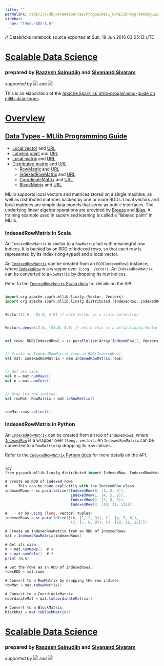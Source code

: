 ```yaml
---
title: ""
permalink: /sds/1/6/db/xtraResources/ProgGuides1_6/MLlibProgrammingGuide/dataTypes/006_IndexedRowMatrix/
sidebar:
  nav: "lMenu-SDS-1.6"
---
```


// Databricks notebook source exported at Sun, 19 Jun 2016 03:05:13 UTC


# [Scalable Data Science](http://www.math.canterbury.ac.nz/~r.sainudiin/courses/ScalableDataScience/)


### prepared by [Raazesh Sainudiin](https://nz.linkedin.com/in/raazesh-sainudiin-45955845) and [Sivanand Sivaram](https://www.linkedin.com/in/sivanand)

*supported by* [![](https://raw.githubusercontent.com/raazesh-sainudiin/scalable-data-science/master/images/databricks_logoTM_200px.png)](https://databricks.com/)
and 
[![](https://raw.githubusercontent.com/raazesh-sainudiin/scalable-data-science/master/images/AWS_logoTM_200px.png)](https://www.awseducate.com/microsite/CommunitiesEngageHome)





This is an elaboration of the [Apache Spark 1.6 mllib-progamming-guide on mllib-data-types](http://spark.apache.org/docs/latest/mllib-data-types.html).

# [Overview](/#workspace/scalable-data-science/xtraResources/ProgGuides1_6/MLlibProgrammingGuide/000_MLlibProgGuide)

## [Data Types - MLlib Programming Guide](/#workspace/scalable-data-science/xtraResources/ProgGuides1_6/MLlibProgrammingGuide/dataTypes/000_dataTypesProgGuide)

-   [Local vector](/#workspace/scalable-data-science/xtraResources/ProgGuides1_6/MLlibProgrammingGuide/dataTypes/001_LocalVector) and [URL](http://spark.apache.org/docs/latest/mllib-data-types.html#local-vector)
-   [Labeled point](/#workspace/scalable-data-science/xtraResources/ProgGuides1_6/MLlibProgrammingGuide/dataTypes/002_LabeledPoint) and [URL](http://spark.apache.org/docs/latest/mllib-data-types.html#labeled-point)
-   [Local matrix](/#workspace/scalable-data-science/xtraResources/ProgGuides1_6/MLlibProgrammingGuide/dataTypes/003_LocalMatrix) and [URL](http://spark.apache.org/docs/latest/mllib-data-types.html#local-matrix)
-   [Distributed matrix](/#workspace/scalable-data-science/xtraResources/ProgGuides1_6/MLlibProgrammingGuide/dataTypes/004_DistributedMatrix) and [URL](http://spark.apache.org/docs/latest/mllib-data-types.html#distributed-matrix)
    -   [RowMatrix](/#workspace/scalable-data-science/xtraResources/ProgGuides1_6/MLlibProgrammingGuide/dataTypes/005_RowMatrix) and [URL](http://spark.apache.org/docs/latest/mllib-data-types.html#rowmatrix)
    -   [IndexedRowMatrix](/#workspace/scalable-data-science/xtraResources/ProgGuides1_6/MLlibProgrammingGuide/dataTypes/006_IndexedRowMatrix) and [URL](http://spark.apache.org/docs/latest/mllib-data-types.html#indexedrowmatrix)
    -   [CoordinateMatrix](/#workspace/scalable-data-science/xtraResources/ProgGuides1_6/MLlibProgrammingGuide/dataTypes/007_CoordinateMatrix) and [URL](http://spark.apache.org/docs/latest/mllib-data-types.html#coordinatematrix)
    -   [BlockMatrix](/#workspace/scalable-data-science/xtraResources/ProgGuides1_6/MLlibProgrammingGuide/dataTypes/008_BlockMatrix) and [URL](http://spark.apache.org/docs/latest/mllib-data-types.html#blockmatrix)

MLlib supports local vectors and matrices stored on a single machine, as
well as distributed matrices backed by one or more RDDs. Local vectors
and local matrices are simple data models that serve as public
interfaces. The underlying linear algebra operations are provided by
[Breeze](http://www.scalanlp.org/) and [jblas](http://jblas.org/). A
training example used in supervised learning is called a “labeled point”
in MLlib.





### IndexedRowMatrix in Scala

An `IndexedRowMatrix` is similar to a `RowMatrix` but with meaningful
row indices. It is backed by an RDD of indexed rows, so that each row is
represented by its index (long-typed) and a local vector.

An [`IndexedRowMatrix`](http://spark.apache.org/docs/latest/api/scala/index.html#org.apache.spark.mllib.linalg.distributed.IndexedRowMatrix)
can be created from an `RDD[IndexedRow]` instance, where
[`IndexedRow`](http://spark.apache.org/docs/latest/api/scala/index.html#org.apache.spark.mllib.linalg.distributed.IndexedRow)
is a wrapper over `(Long, Vector)`. An `IndexedRowMatrix` can be
converted to a `RowMatrix` by dropping its row indices.

Refer to the [`IndexedRowMatrix` Scala docs](http://spark.apache.org/docs/latest/api/scala/index.html#org.apache.spark.mllib.linalg.distributed.IndexedRowMatrix)
for details on the API.


```scala

import org.apache.spark.mllib.linalg.{Vector, Vectors}
import org.apache.spark.mllib.linalg.distributed.{IndexedRow, IndexedRowMatrix, RowMatrix}

```
```scala

Vector(12.0, -51.0, 4.0) // note Vector is a scala collection

```
```scala

Vectors.dense(12.0, -51.0, 4.0) // while this is a mllib.linalg.Vector

```
```scala

val rows: RDD[IndexedRow] = sc.parallelize(Array(IndexedRow(2, Vectors.dense(1,3)), IndexedRow(4, Vectors.dense(4,5)))) // an RDD of indexed rows

```
```scala

// Create an IndexedRowMatrix from an RDD[IndexedRow].
val mat: IndexedRowMatrix = new IndexedRowMatrix(rows)

```
```scala

// Get its size.
val m = mat.numRows()
val n = mat.numCols()

```
```scala

// Drop its row indices.
val rowMat: RowMatrix = mat.toRowMatrix()

```
```scala

rowMat.rows.collect()

```



### IndexedRowMatrix in Python

An [`IndexedRowMatrix`](http://spark.apache.org/docs/latest/api/python/pyspark.mllib.html#pyspark.mllib.linalg.distributed.IndexedRowMatrix)
can be created from an `RDD` of `IndexedRow`s, where
[`IndexedRow`](http://spark.apache.org/docs/latest/api/python/pyspark.mllib.html#pyspark.mllib.linalg.distributed.IndexedRow)
is a wrapper over `(long, vector)`. An `IndexedRowMatrix` can be
converted to a `RowMatrix` by dropping its row indices.

Refer to the [`IndexedRowMatrix` Python docs](http://spark.apache.org/docs/latest/api/python/pyspark.mllib.html#pyspark.mllib.linalg.distributed.IndexedRowMatrix)
for more details on the API.


```scala

%py
from pyspark.mllib.linalg.distributed import IndexedRow, IndexedRowMatrix

# Create an RDD of indexed rows.
#   - This can be done explicitly with the IndexedRow class:
indexedRows = sc.parallelize([IndexedRow(0, [1, 2, 3]),
                              IndexedRow(1, [4, 5, 6]),
                              IndexedRow(2, [7, 8, 9]),
                              IndexedRow(3, [10, 11, 12])])

#   - or by using (long, vector) tuples:
indexedRows = sc.parallelize([(0, [1, 2, 3]), (1, [4, 5, 6]),
                              (2, [7, 8, 9]), (3, [10, 11, 12])])

# Create an IndexedRowMatrix from an RDD of IndexedRows.
mat = IndexedRowMatrix(indexedRows)

# Get its size.
m = mat.numRows()  # 4
n = mat.numCols()  # 3
print (m,n)

# Get the rows as an RDD of IndexedRows.
rowsRDD = mat.rows

# Convert to a RowMatrix by dropping the row indices.
rowMat = mat.toRowMatrix()

# Convert to a CoordinateMatrix.
coordinateMat = mat.toCoordinateMatrix()

# Convert to a BlockMatrix.
blockMat = mat.toBlockMatrix()

```




# [Scalable Data Science](http://www.math.canterbury.ac.nz/~r.sainudiin/courses/ScalableDataScience/)


### prepared by [Raazesh Sainudiin](https://nz.linkedin.com/in/raazesh-sainudiin-45955845) and [Sivanand Sivaram](https://www.linkedin.com/in/sivanand)

*supported by* [![](https://raw.githubusercontent.com/raazesh-sainudiin/scalable-data-science/master/images/databricks_logoTM_200px.png)](https://databricks.com/)
and 
[![](https://raw.githubusercontent.com/raazesh-sainudiin/scalable-data-science/master/images/AWS_logoTM_200px.png)](https://www.awseducate.com/microsite/CommunitiesEngageHome)
